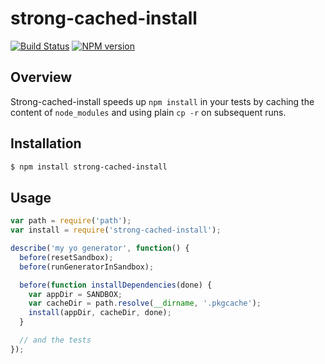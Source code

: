 # strong-cached-install

[![Build Status](https://travis-ci.org/strongloop/strong-cached-install.png?branch=master)](https://travis-ci.org/strongloop/strong-cached-install)
[![NPM version](https://badge.fury.io/js/strong-cached-install.png)](http://badge.fury.io/js/strong-cached-install)

## Overview

Strong-cached-install speeds up `npm install` in your tests by caching the
content of `node_modules` and using plain `cp -r` on subsequent runs.

## Installation

```sh
$ npm install strong-cached-install
```

## Usage

```js
var path = require('path');
var install = require('strong-cached-install');

describe('my yo generator', function() {
  before(resetSandbox);
  before(runGeneratorInSandbox);

  before(function installDependencies(done) {
    var appDir = SANDBOX;
    var cacheDir = path.resolve(__dirname, '.pkgcache');
    install(appDir, cacheDir, done);
  }

  // and the tests
});
```
